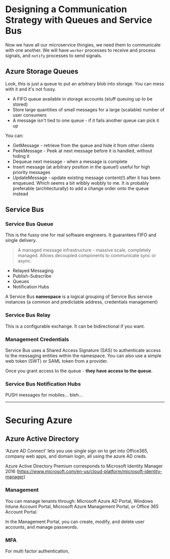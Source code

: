 # Designing a Communication Strategy with Queues and Service Bus

Now we have all our microservice thingies, we need them to communicate with one another. We will have `worker` processes to receive and process signals, and `notify` processes to send signals.

## Azure Storage Queues

Look, this is just a queue to put an arbitrary blob into storage. You can mess with it and it's not fussy.

 * A FIFO queue available in storage accounts (stuff queuing up to be stored)
 * Store large quantities of small messages for a large (scalable) number of user consumers
 * A message isn't tied to one queue - if it fails another queue can pick it up

You can:

 * GetMessage - retrieve from the queue and hide it from other clients
 * PeekMessage - Peek at next message before it is handled, without hiding it
 * Dequeue next message - when a message is complete
 * Insert message (at arbitrary position in the queue!) useful for high priority messages
 * UpdateMessage - update existing message content(!) after it has been enqueued. Which seems a bit wibbly wobbly to me. It is probably preferable (architecturally) to add a change order onto the queue instead


## Service Bus

### Service Bus Queue

This is the fussy one for real software engineers. It guarantees FIFO and single delivery.

 > A managed message infrastructure - massive scale, completely managed. Allows decoupled components to communicate sync or async.

* Relayed Messaging
* Publish-Subscribe
* Queues
* Notification Hubs

A Service Bus **namespace** is a logical grouping of Service Bus service instances (a common and predictable address, credentials management)

### Service Bus Relay

This is a configurable exchange. It can be bidirectional if you want.

### Management Credentials

Service Bus uses a Shared Access Signature (SAS) to authenticate access to the messaging entities within the namespace. You can also use a simple web token (SWT) or SAML token from a provider.

Once you grant access to the queue - **they have access to the queue**.

### Service Bus Notification Hubs

PUSH messages for mobiles... bleh...


--------

# Securing Azure

## Azure Active Directory

'Azure AD Connect' lets you use single sign on to get into Office365, company web apps, and domain login, all using the azure AD creds.

Azure Active Directory Premium corresponds to Microsoft Identity Manager 2016 (https://www.microsoft.com/en-us/cloud-platform/microsoft-identity-manager)

### Management

You can manage tenants through: Microsoft Azure AD Portal, Windows Intune Account Portal, Microsoft Azure Management Portal, or Office 365 Account Portal.

In the Management Portal, you can create, modify, and delete user accounts, and manage passwords.

### MFA

For multi factor authentication, 


